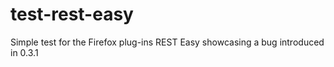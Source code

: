 # test-rest-easy
Simple test for the Firefox plug-ins REST Easy showcasing a bug introduced in 0.3.1
